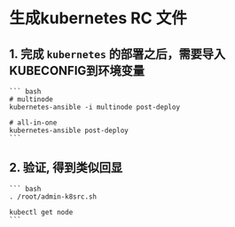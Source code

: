 # 生成kubernetes RC 文件

## 1. 完成 `kubernetes` 的部署之后，需要导入KUBECONFIG到环境变量

    ``` bash
    # multinode
    kubernetes-ansible -i multinode post-deploy

    # all-in-one
    kubernetes-ansible post-deploy
    ```

## 2. 验证, 得到类似回显

    ``` bash
    . /root/admin-k8src.sh

    kubectl get node
    ```
